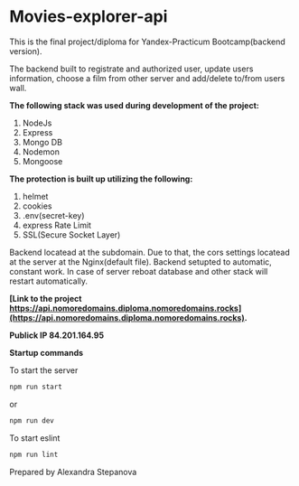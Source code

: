 # Movies-explorer-api
This is the final project/diploma for Yandex-Practicum Bootcamp(backend version).

The backend built to registrate and authorized user, update users information, choose a film from other server and add/delete to/from users wall.

**The following stack was used during development of the project:**
1. NodeJs
2. Express 
3. Mongo DB
4. Nodemon
5. Mongoose

**The protection is built up utilizing the following:**
1. helmet
2. cookies
3. .env(secret-key)
4. express Rate Limit
5. SSL(Secure Socket Layer)

Backend locatead at the subdomain. Due to that, the cors settings locatead at the server at the Nginx(default file). 
Backend setupted to automatic, constant work. In case of server reboat database and other stack will restart automatically.

**[Link to the project https://api.nomoredomains.diploma.nomoredomains.rocks](https://api.nomoredomains.diploma.nomoredomains.rocks).**

**Publick IP 84.201.164.95**

**Startup commands**

To start the server
```sh
npm run start
```
or 
```sh
npm run dev
```

To start eslint
```sh
npm run lint
```


Prepared by
Alexandra Stepanova

